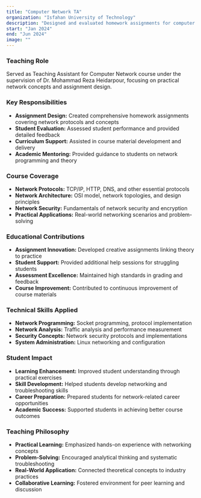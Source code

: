 ```yaml
---
title: "Computer Network TA"
organization: "Isfahan University of Technology"
description: "Designed and evaluated homework assignments for computer networks course"
start: "Jan 2024"
end: "Jun 2024"
image: ""
---
```


### Teaching Role
Served as Teaching Assistant for Computer Network course under the supervision of Dr. Mohammad Reza Heidarpour, focusing on practical network concepts and assignment design.

### Key Responsibilities
- **Assignment Design:** Created comprehensive homework assignments covering network protocols and concepts
- **Student Evaluation:** Assessed student performance and provided detailed feedback
- **Curriculum Support:** Assisted in course material development and delivery
- **Academic Mentoring:** Provided guidance to students on network programming and theory

### Course Coverage
- **Network Protocols:** TCP/IP, HTTP, DNS, and other essential protocols
- **Network Architecture:** OSI model, network topologies, and design principles
- **Network Security:** Fundamentals of network security and encryption
- **Practical Applications:** Real-world networking scenarios and problem-solving

### Educational Contributions
- **Assignment Innovation:** Developed creative assignments linking theory to practice
- **Student Support:** Provided additional help sessions for struggling students
- **Assessment Excellence:** Maintained high standards in grading and feedback
- **Course Improvement:** Contributed to continuous improvement of course materials

### Technical Skills Applied
- **Network Programming:** Socket programming, protocol implementation
- **Network Analysis:** Traffic analysis and performance measurement
- **Security Concepts:** Network security protocols and implementations
- **System Administration:** Linux networking and configuration

### Student Impact
- **Learning Enhancement:** Improved student understanding through practical exercises
- **Skill Development:** Helped students develop networking and troubleshooting skills
- **Career Preparation:** Prepared students for network-related career opportunities
- **Academic Success:** Supported students in achieving better course outcomes

### Teaching Philosophy
- **Practical Learning:** Emphasized hands-on experience with networking concepts
- **Problem-Solving:** Encouraged analytical thinking and systematic troubleshooting
- **Real-World Application:** Connected theoretical concepts to industry practices
- **Collaborative Learning:** Fostered environment for peer learning and discussion

